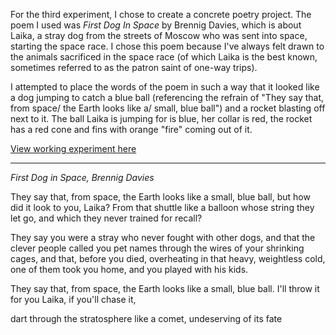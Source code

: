 For the third experiment, I chose to create a concrete poetry project. The poem I used was *First Dog In Space* by Brennig Davies, which is about Laika, a stray dog from the streets of Moscow who was sent into space, starting the space race. I chose this poem because I've always felt drawn to the animals sacrificed in the space race (of which Laika is the best known, sometimes referred to as the patron saint of one-way trips).

I attempted to place the words of the poem in such a way that it looked like a dog jumping to catch a blue ball (referencing the refrain of "They say that, from space/ the Earth looks like a/ small, blue ball") and a rocket blasting off next to it. The ball Laika is jumping for is blue, her collar is red, the rocket has a red cone and fins with orange "fire" coming out of it.

[View working experiment here](/Concrete_Poetry_(Laika)/index.html)

---------------------------------------------------------------------

*First Dog in Space, Brennig Davies*

They say that, from space,
the Earth looks like a
small, blue ball, but how
did it look to you, Laika?
From that shuttle like a balloon
whose string they let go, and which
they never trained for recall?

They say you were a stray
who never fought with other dogs,
and that the clever people called you pet names
through the wires of your shrinking cages,
and that, before you died, overheating
in that heavy, weightless cold, one of them
took you home, and you played with his kids.

They say that, from space,
the Earth looks like
a small, blue ball. I'll throw it
for you Laika, if you'll chase it,

dart through the stratosphere
like a comet, undeserving
of its fate
